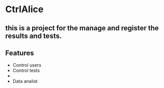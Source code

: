 # CtrlAlice

## this is a project for the manage and register the results and tests.

## Features

- Control users
- Control tests
- 
- Data analist
